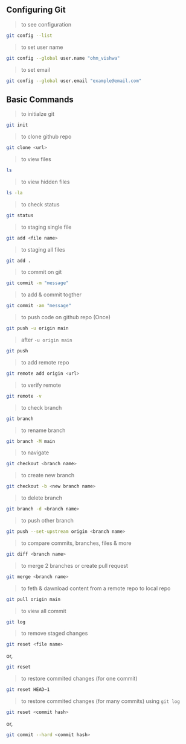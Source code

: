 ## Configuring Git
> to see configuration
```sh
git config --list
```
> to set user name
```sh
git config --global user.name "ohm_vishwa"
```
> to set email
```sh
git config --global user.email "example@email.com"
```

## Basic Commands
> to initialze git
```sh
git init
```
> to clone github repo
```sh
git clone <url>
```
> to view files
```sh
ls
```
> to view hidden files
```sh
ls -la
```
> to check status
```sh
git status
```
> to staging single file
```sh
git add <file name>
```
> to staging all files
```sh
git add .
```
> to commit on git
```sh
git commit -m "message"
```
> to add & commit togther 
```sh
git commit -am "message"
```
> to push code on github repo (Once)
```sh
git push -u origin main
```
> after `-u origin main` 
```sh
git push
```
> to add remote repo 
```sh
git remote add origin <url>
```
> to verify remote
```sh
git remote -v
```
> to check branch
```sh
git branch
```
> to rename branch
```sh
git branch -M main
```
> to navigate
```sh
git checkout <branch name>
```
> to create new branch
```sh
git checkout -b <new branch name>
```
> to delete branch
```sh
git branch -d <branch name>
```
> to push other branch
```sh
git push --set-upstream origin <branch name>
```
> to compare commits, branches, files & more
```sh
git diff <branch name>
```
> to merge 2 branches or create pull request
```sh
git merge <branch name>
```
> to feth & dawnload content from a remote repo to local repo
```sh
git pull origin main
```
> to view all commit 
```sh
git log
```
> to remove staged changes
```sh
git reset <file name>
```
or,
```sh
git reset
```
> to restore commited changes (for one commit)
```sh
git reset HEAD~1
```
> to restore commited changes (for many commits) using `git log`
```sh
git reset <commit hash>
```
or,
```sh
git commit --hard <commit hash>
```
